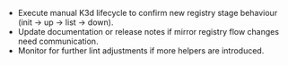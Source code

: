 - Execute manual K3d lifecycle to confirm new registry stage behaviour (init → up → list → down).
- Update documentation or release notes if mirror registry flow changes need communication.
- Monitor for further lint adjustments if more helpers are introduced.